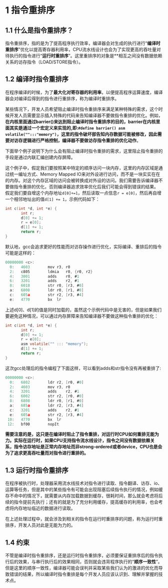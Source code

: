 # 1 指令重排序

## 1.1 什么是指令重排序？

指令重排序，指的是为了提高程序执行效率，编译器会对生成的执行进行“**编译时重排序**”优化以提高寄存器利用率，CPU流水线设计也会为了实现更高的吞吐量对待执行的指令进行“**运行时重排序**”。这里重排序的对象是**相互之间没有数据依赖关系的访存指令（LOAD/STORE指令）。

## 1.2 编译时指令重排序

在程序编译的时候，为了**最大化对寄存器的利用率**，以便提高程序运算速度，编译器会对编译后得到的指令进行重排序，称为编译时重排序。

某些情况下，开发人员希望阻止编译时指令重排序来满足某种特殊的需求，这个时候开发人员需要显示插入特殊的代码来告知编译器不要做指令重排的优化。例如，**在内核里面通过barrier()来达到阻止编译时指令重排序的目的，barrier在内核里面其实是通过一个宏定义来实现的,即:`#define barrier() asm volatile("":::"memory")`，这里的指令破坏部告知内存数据可能被修改，因此需要对访存逻辑进行严格控制，编译器不要做访存指令重排的优化动作**。

下面举个例子说明下为什么会有阻止编译时指令重排的需求，这里阻止指令重排的手段是通过内联汇编创建内存屏障。

这个例子中，假定我们要按照某中特定的顺序访问一块内存，这里的内存区域是通过统一编址方式、Memory Mapped IO来对外设进行访问，而不是一块实实在在的内存。对这个内存区域的访问会被转换成对外设的访问。我们需要告诉编译器不要做指令重排的优化，否则编译器追求效率优化后我们可能会得到错误的结果。
假定我们要自增这个内存地址`d[0]+=1`，然后读取一点信息`r = e[0]`，然后再自增一个相邻地址出的值`d[1] += 1`，示例代码如下：

```c
int c(int *d, int *e) {
       int r;
       d[0] += 1;
       r = e[0];
       d[1] += 1;
       return r;
}
```

默认地，gcc会追求更好的性能而对访存操作进行优化，实际编译、重排后的指令可能是这样的：

```c
00000000 <c>:
  0:   4603        mov r3, r0
  2:   c805        ldmia   r0, {r0, r2}
  4:   3001        adds    r0, #1
  6:   3201        adds    r2, #1
  8:   6018        str r0, [r3, #0]
  a:   6808        ldr r0, [r1, #0]
  c:   605a        str r2, [r3, #4]
  e:   4770        bx  lr
```
上述d[0]、d[1]的值是同时加载的，虽然这个示例代码中是无害的，但是如果我们要避免这种情况，可以通过内存屏障来告知编译器不要做这种指令重排的优化：

```c
int c(int *d, int *e) {
       int r;
       d[0] += 1;
       r = e[0];
       asm volatile("" ::: "memory");
       d[1] += 1;
       return r;
}
```
这次gcc处理后的指令编程了下面这样，可以看到adds和str指令没有再被重排了:

```c
00000000 <c>:
  0:   6802        ldr r2, [r0, #0]
  2:   4603        mov r3, r0
  4:   3201        adds    r2, #1
  6:   6002        str r2, [r0, #0]
  8:   6808        ldr r0, [r1, #0]
  a:   685a        ldr r2, [r3, #4]
  c:   3201        adds    r2, #1
  e:   605a        str r2, [r3, #4]
 10:   4770        bx  lr
 12:   bf00        nopIt
```
**需要注意的是，这只是在编译时阻止了指令重排，对运行时CPU如何重排无能为力。实际在运行时，如果CPU支持指令流水线设计，指令之间没有数据依赖关系，指令访存地址是正常内存地址而非strong-ordered或者device，CPU也是会为了追求更高吞吐量而对指令进行重排的。**

## 1.3 运行时指令重排序

在程序被执行时，处理器采用流水线技术对指令进行读取、指令翻译、访存、io、运算等任务，但是其中的某些指令有可能会出现阻塞后续指令执行的情况，例如缓存不命中的情况下，就需要从内存加载数据到缓存，很耗时间，那么就会考虑将后续的指令提前先执行；还有的就是为了充分利用缓存，提高缓存的利用率，也会考虑将内存地址临近的数据进行读取。

在上述处理过程中，就会涉及到相关的指令在运行时重排序的问题，称为运行时重排序，开发人员对此是无能为力的。

## 1.4 约束

不管是编译时指令重排序，还是运行时指令重排序，必须要保证重排序后的指令执行后的效果，与串行执行后的效果相同，否则就会违背程序执行的“**顺序一致性**”。但是这里的顺序一致性，编译器可能会误判并采取某些我们认为的激进的优化而导致错误的结果，所以编译时指令重排是每个开发人员应该认识到、理解并掌握的技术点。